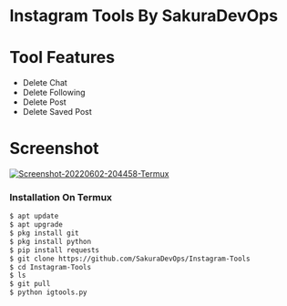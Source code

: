 # Instagram Tools By SakuraDevOps


# Tool Features 
+ Delete Chat
+ Delete Following
+ Delete Post
+ Delete Saved Post

# Screenshot

<a href="https://ibb.co/B4MdLhg"><img src="https://i.ibb.co/FsTN6QB/Screenshot-20220602-204458-Termux.png" alt="Screenshot-20220602-204458-Termux" border="0"></a>




### Installation On Termux
 
 
```bash
$ apt update
$ apt upgrade
$ pkg install git
$ pkg install python
$ pip install requests
$ git clone https://github.com/SakuraDevOps/Instagram-Tools
$ cd Instagram-Tools
$ ls
$ git pull
$ python igtools.py






